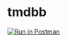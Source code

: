 # tmdbb

[![Run in Postman](https://run.pstmn.io/button.svg)](https://app.getpostman.com/run-collection/12658408-4d4bfab3-d858-4f27-9f8a-9012055385e1?action=collection%2Ffork&collection-url=entityId%3D12658408-4d4bfab3-d858-4f27-9f8a-9012055385e1%26entityType%3Dcollection%26workspaceId%3Dfe092589-7187-452c-a752-32ac0fa1bdd3)
